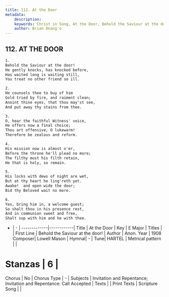 ```yaml
---
title: 112. At the Door
metadata:
    description: 
    keywords: Christ in Song, At the Door, Behold the Saviour at the door!, 
    author: Brian Onang'o
---
```



## 112. AT THE DOOR

```txt
1.
Behold the Saviour at the door!
He gently knocks, has knocked before,
Has waited long is waiting still,
You treat no other friend so ill.

2.
He counsels thee to buy of him
Gold tried by fire, and raiment clean;
Anoint thine eyes, that thou may'st see,
And put away thy stains from thee.

3.
O, hear the faithful Witness' voice,
He offers now a final choice;
Thou art offensive, O lukewarm!
Therefore be zealous and reform.

4.
His mission now is almost o'er,
Before the throne he'll plead no more;
The filthy must his filth retain,
He that is holy, so remain.

5.
His locks with dews of night are wet,
But at thy heart he ling'reth yet.
Awake!  and open wide the door;
Bid thy Beloved wait no more.

6.
Yes, bring him in, a welcome guest;
So shalt thou in his presence rest,
And in communion sweet and free,
Shalt sup with him and he with thee.


```

- |   -  |
-------------|------------|
Title | At the Door |
Key | E Major |
Titles |  |
First Line | Behold the Saviour at the door! |
Author | Anon.
Year | 1908
Composer| Lowell Mason |
Hymnal|  - |
Tune| HARTEL |
Metrical pattern | |
# Stanzas | 6 |
Chorus | No |
Chorus Type | - |
Subjects | Invitation and Repentance; Invitation and Repentance: Call Accepted |
Texts |  |
Print Texts | 
Scripture Song |  |
  
